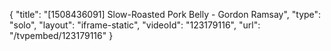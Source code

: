 {
    "title": "[1508436091] Slow-Roasted Pork Belly - Gordon Ramsay",
    "type": "solo",
    "layout": "iframe-static",
    "videoId": "123179116",
    "url": "\/tvpembed\/123179116"
}